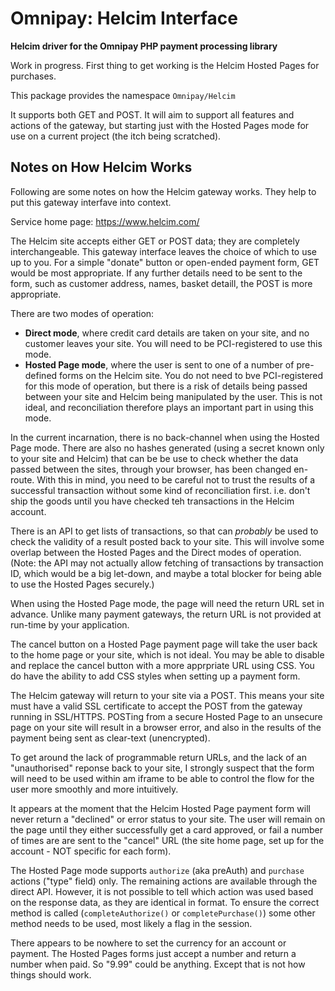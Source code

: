 # Omnipay: Helcim Interface

**Helcim driver for the Omnipay PHP payment processing library**

Work in progress. First thing to get working is the Helcim Hosted Pages for purchases.

This package provides the namespace `Omnipay/Helcim`

It supports both GET and POST. It will aim to support all features and actions of the gateway,
but starting just with the Hosted Pages mode for use on a current project (the itch being scratched).

## Notes on How Helcim Works

Following are some notes on how the Helcim gateway works. They help to put this gateway interfave into context.

Service home page: https://www.helcim.com/

The Helcim site accepts either GET or POST data; they are completely interchangeable.
This gateway interface leaves the choice of which to use up to you. For a simple "donate" button or
open-ended payment form, GET would be most appropriate. If any further details need to be sent to
the form, such as customer address, names, basket detaill, the POST is more appropriate.

There are two modes of operation:

* **Direct mode**, where credit card details are taken on your site, and no customer leaves your site.
  You will need to be PCI-registered to use this mode.
* **Hosted Page mode**, where the user is sent to one of a number of pre-defined forms on the Helcim site.
  You do not need to bve PCI-registered for this mode of operation, but there is a risk of details
  being passed between your site and Helcim being manipulated by the user.
  This is not ideal, and reconciliation therefore plays an important part in using this mode.

In the current incarnation, there is no back-channel when using the Hosted Page mode. There are also
no hashes generated (using a secret known only to your site and Helcim) that can be be use to check
whether the data passed between the sites, through your browser, has been changed en-route.
With this in mind, you need to be careful not to trust the results of a successful transaction without
some kind of reconciliation first. i.e. don't ship the goods until you have checked teh transactions
in the Helcim account.

There is an API to get lists of transactions, so that can *probably* be used to check the validity of
a result posted back to your site. This will involve some overlap between the Hosted Pages and the Direct
modes of operation. (Note: the API may not actually allow fetching of transactions by transaction ID, which
would be a big let-down, and maybe a total blocker for being able to use the Hosted Pages securely.)

When using the Hosted Page mode, the page will need the return URL set in advance. 
Unlike many payment gateways, the return URL is not provided at run-time by your application.

The cancel button on a Hosted Page payment page will take the user back to the home page or your site,
which is not ideal. You may be able to disable and replace the cancel button with a more apprpriate
URL using CSS. You do have the ability to add CSS styles when setting up a payment form.

The Helcim gateway will return to your site via a POST. This means your site must have a valid SSL
certificate to accept the POST from the gateway running in SSL/HTTPS. POSTing from a secure Hosted Page
to an unsecure page on your site will result in a browser error, and also in the results of the payment
being sent as clear-text (unencrypted).

To get around the lack of programmable return URLs, and the lack of an "unauthorised" reponse back to
your site, I strongly suspect that the form will need to be used within am iframe to be able to control
the flow for the user more smoothly and more intuitively.

It appears at the moment that the Helcim Hosted Page payment form will never return a "declined" or error
status to your site. The user will remain on the page until they either successfully get a card approved,
or fail a number of times are are sent to the "cancel" URL (the site home page, set up for the account - NOT specific for each form).

The Hosted Page mode supports `authorize` (aka preAuth) and `purchase` actions ("type" field) only.
The remaining actions are available through the direct API. However, it is not possible to tell which
action was used based on the response data, as they are identical in format. To ensure the correct
method is called (`completeAuthorize()` or `completePurchase()`) some other method needs to be used,
most likely a flag in the session.

There appears to be nowhere to set the currency for an account or payment. The Hosted Pages forms
just accept a number and return a number when paid. So "9.99" could be anything. Except that is not
how things should work.


